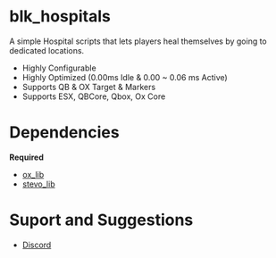 # blk_hospitals
A simple Hospital scripts that lets players heal themselves by going to dedicated locations.

- Highly Configurable
- Highly Optimized (0.00ms Idle & 0.00 ~ 0.06 ms Active)
- Supports QB & OX Target & Markers
- Supports ESX, QBCore, Qbox, Ox Core

# Dependencies

**Required**

* [ox_lib](https://github.com/overextended/ox_lib)
* [stevo_lib](https://github.com/stevoscriptss/stevo_lib)

# Suport and Suggestions

* [Discord](https://discord.gg/stevoscripts)